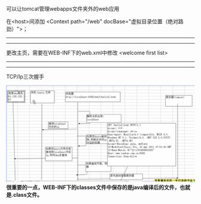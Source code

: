 可以让tomcat管理webapps文件夹外的web应用

在&lt;host&gt;间添加 &lt;Context path="/web" docBase="虚拟目录位置（绝对路劲）"&gt;；

---

---

更改主页，需要在WEB-INF下的web.xml中修改 &lt;welcome first list&gt;

---

---

TCP/Ip三次握手

![](/3/import.png)**很重要的一点，WEB-INF下的classes文件中保存的是java编译后的文件，也就是.class文件。**

